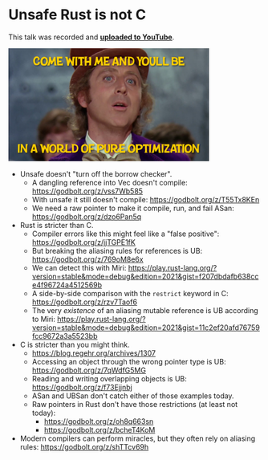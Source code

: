 # Unsafe Rust is not C

This talk was recorded and [**uploaded to YouTube**](https://youtu.be/DG-VLezRkYQ).

<a href="https://www.youtube.com/watch?v=SVi3-PrQ0pY"><img src="wonka.png" alt="Wonka" width="400"></a>

- Unsafe doesn't "turn off the borrow checker".
  - A dangling reference into Vec doesn't compile: https://godbolt.org/z/vss7Wb585
  - With unsafe it still doesn't compile: https://godbolt.org/z/T55Tx8KEn
  - We need a raw pointer to make it compile, run, and fail ASan: https://godbolt.org/z/dzo6Pan5q
- Rust is stricter than C.
  - Compiler errors like this might feel like a "false positive": https://godbolt.org/z/jjTGPE1fK
  - But breaking the aliasing rules for references is UB: https://godbolt.org/z/769oM8e6x
  - We can detect this with Miri:
    https://play.rust-lang.org/?version=stable&mode=debug&edition=2021&gist=f207dbdafb638cce4f96724a4512569b
  - A side-by-side comparison with the `restrict` keyword in C: https://godbolt.org/z/rzv7Taof6
  - The very *existence* of an aliasing mutable reference is UB according to Miri:
    https://play.rust-lang.org/?version=stable&mode=debug&edition=2021&gist=11c2ef20afd76759fcc9672a3a5523bb
- C is stricter than you might think.
  - https://blog.regehr.org/archives/1307
  - Accessing an object through the wrong pointer type is UB: https://godbolt.org/z/7qWdfG5MG
  - Reading and writing overlapping objects is UB: https://godbolt.org/z/f73Ejjnbj
  - ASan and UBSan don't catch either of those examples today.
  - Raw pointers in Rust don't have those restrictions (at least not today):
    - https://godbolt.org/z/oh8q663sn
    - https://godbolt.org/z/bcheT4KoM
- Modern compilers can perform miracles, but they often rely on aliasing rules: https://godbolt.org/z/shTTcv69h
